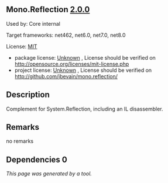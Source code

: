 Mono.Reflection [2.0.0](https://www.nuget.org/packages/Mono.Reflection/2.0.0)
--------------------

Used by: Core internal

Target frameworks: net462, net6.0, net7.0, net8.0

License: [MIT](../../../../licenses/mit) 

- package license: [Unknown](http://opensource.org/licenses/mit-license.php) , License should be verified on http://opensource.org/licenses/mit-license.php
- project license: [Unknown](http://github.com/jbevain/mono.reflection/) , License should be verified on http://github.com/jbevain/mono.reflection/

Description
-----------
Complement for System.Reflection, including an IL disassembler.

Remarks
-----------
no remarks


Dependencies 0
-----------


*This page was generated by a tool.*